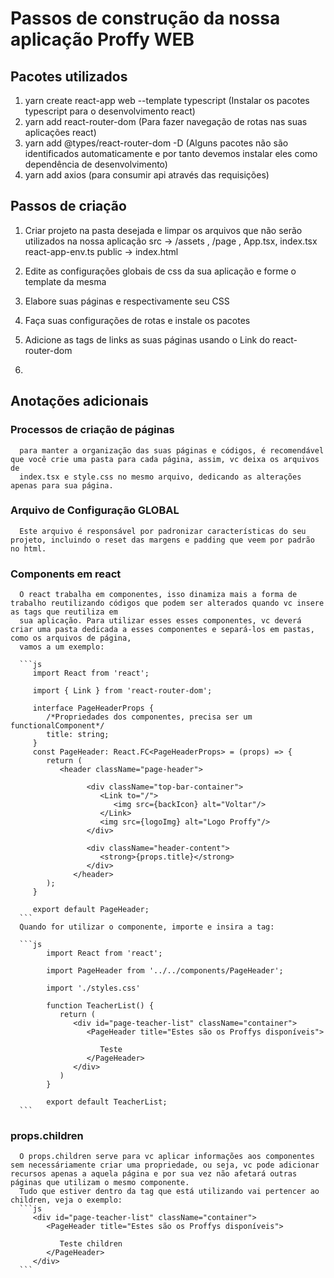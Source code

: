 
# Passos de construção da nossa aplicação Proffy WEB

## Pacotes utilizados 
1. yarn create react-app web --template typescript (Instalar os pacotes typescript para o desenvolvimento react)
2. yarn add react-router-dom (Para fazer navegação de rotas nas suas aplicações react)
3. yarn add @types/react-router-dom -D (Alguns pacotes não são identificados automaticamente e por tanto devemos instalar eles como dependência de desenvolvimento)
4. yarn add axios (para consumir api através das requisições)

## Passos de criação
   1. Criar projeto na pasta desejada e limpar os arquivos que não serão utilizados na nossa aplicação
   src -> /assets , /page , App.tsx, index.tsx react-app-env.ts
   public -> index.html

   2. Edite as configurações globais de css da sua aplicação e forme o template da mesma

   3. Elabore suas páginas e respectivamente seu CSS
   
   4. Faça suas configurações de rotas e instale os pacotes

   5. Adicione as tags de links as suas páginas usando o Link do react-router-dom  
   6. 



## Anotações adicionais 

   ### Processos de criação de páginas
      para manter a organização das suas páginas e códigos, é recomendável que você crie uma pasta para cada página, assim, vc deixa os arquivos de 
      index.tsx e style.css no mesmo arquivo, dedicando as alterações apenas para sua página.

   ### Arquivo de Configuração GLOBAL
      Este arquivo é responsável por padronizar características do seu projeto, incluindo o reset das margens e padding que veem por padrão no html.

   ### Components em react
      O react trabalha em componentes, isso dinamiza mais a forma de trabalho reutilizando códigos que podem ser alterados quando vc insere as tags que reutiliza em 
      sua aplicação. Para utilizar esses esses componentes, vc deverá criar uma pasta dedicada a esses componentes e separá-los em pastas, como os arquivos de página,
      vamos a um exemplo:

      ```js
         import React from 'react';

         import { Link } from 'react-router-dom';

         interface PageHeaderProps {
            /*Propriedades dos componentes, precisa ser um functionalComponent*/
            title: string;
         }
         const PageHeader: React.FC<PageHeaderProps> = (props) => {
            return (
               <header className="page-header">

                     <div className="top-bar-container">
                        <Link to="/">
                           <img src={backIcon} alt="Voltar"/>
                        </Link>
                        <img src={logoImg} alt="Logo Proffy"/>
                     </div>

                     <div className="header-content">
                        <strong>{props.title}</strong>
                     </div>
                  </header>
            );
         }

         export default PageHeader;
      ```
      Quando for utilizar o componente, importe e insira a tag:
      
      ```js
            import React from 'react';

            import PageHeader from '../../components/PageHeader';

            import './styles.css'

            function TeacherList() {
               return (
                  <div id="page-teacher-list" className="container">
                     <PageHeader title="Estes são os Proffys disponíveis">

                        Teste
                     </PageHeader>
                  </div>
               )
            }

            export default TeacherList;
      ```

   ### props.children
      O props.children serve para vc aplicar informações aos componentes sem necessáriamente criar uma propriedade, ou seja, vc pode adicionar recursos apenas a aquela página e por sua vez não afetará outras páginas que utilizam o mesmo componente.
      Tudo que estiver dentro da tag que está utilizando vai pertencer ao children, veja o exemplo:
      ```js
         <div id="page-teacher-list" className="container">
            <PageHeader title="Estes são os Proffys disponíveis">

               Teste children
            </PageHeader>
         </div>
      ```